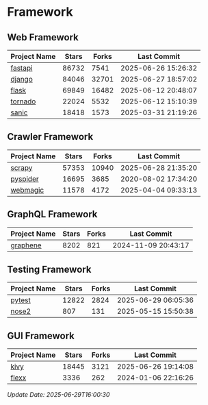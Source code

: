 # Framework

## Web Framework
| Project Name | Stars | Forks | Last Commit |
| ------------ | ----- | ----- | ----------- |
| [fastapi](https://github.com/fastapi/fastapi) | 86732 | 7541 | 2025-06-26 15:26:32 |
| [django](https://github.com/django/django) | 84046 | 32701 | 2025-06-27 18:57:02 |
| [flask](https://github.com/pallets/flask) | 69849 | 16482 | 2025-06-12 20:48:07 |
| [tornado](https://github.com/tornadoweb/tornado) | 22024 | 5532 | 2025-06-12 15:10:39 |
| [sanic](https://github.com/sanic-org/sanic) | 18418 | 1573 | 2025-03-31 21:19:26 |

## Crawler Framework
| Project Name | Stars | Forks | Last Commit |
| ------------ | ----- | ----- | ----------- |
| [scrapy](https://github.com/scrapy/scrapy) | 57353 | 10940 | 2025-06-28 21:35:20 |
| [pyspider](https://github.com/binux/pyspider) | 16695 | 3685 | 2020-08-02 17:34:20 |
| [webmagic](https://github.com/code4craft/webmagic) | 11578 | 4172 | 2025-04-04 09:33:13 |

## GraphQL Framework
| Project Name | Stars | Forks | Last Commit |
| ------------ | ----- | ----- | ----------- |
| [graphene](https://github.com/graphql-python/graphene) | 8202 | 821 | 2024-11-09 20:43:17 |

## Testing Framework
| Project Name | Stars | Forks | Last Commit |
| ------------ | ----- | ----- | ----------- |
| [pytest](https://github.com/pytest-dev/pytest) | 12822 | 2824 | 2025-06-29 06:05:36 |
| [nose2](https://github.com/nose-devs/nose2) | 807 | 131 | 2025-05-15 15:50:38 |

## GUI Framework
| Project Name | Stars | Forks | Last Commit |
| ------------ | ----- | ----- | ----------- |
| [kivy](https://github.com/kivy/kivy) | 18445 | 3121 | 2025-06-26 19:14:08 |
| [flexx](https://github.com/flexxui/flexx) | 3336 | 262 | 2024-01-06 22:16:26 |

*Update Date: 2025-06-29T16:00:30*
